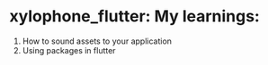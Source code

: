 # xylophone_flutter: My learnings:

1. How to sound assets to your application
2. Using packages in flutter 

